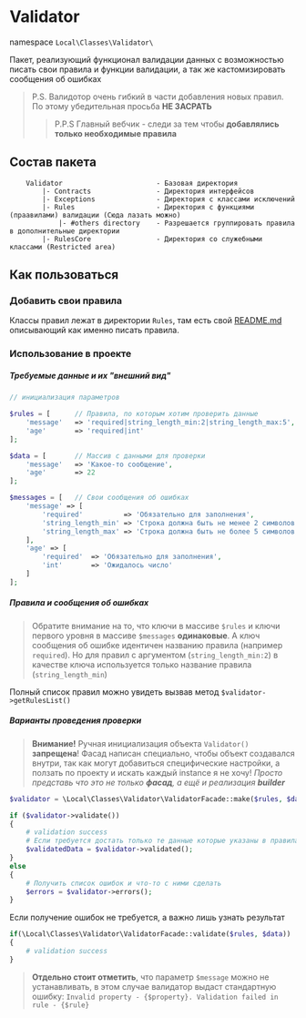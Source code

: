 # Validator
namespace `Local\Classes\Validator\`

Пакет, реализующий функционал валидации данных с возможностью писать свои 
правила и функции валидации, а так же кастомизировать сообщения об ошибках

> P.S. Валидотор очень гибкий в части добавления новых правил. По этому убедительная просьба **НЕ ЗАСРАТЬ**
>> P.P.S    Главный вебчик - следи за тем чтобы **добавлялись только необходимые правила**

## Состав пакета
```
    Validator                       - Базовая директория
        |- Contracts                - Директория интерфейсов
        |- Exceptions               - Директория с классами исключений
        |- Rules                    - Директория с функциями (праавилами) валидации (Сюда лазать можно)
            |- #others directory    - Разрешается группировать правила в дополнительные директории
        |- RulesCore                - Директория со служебными классами (Restricted area)
```

## Как пользоваться

### Добавить свои правила

Классы правил лежат в директории `Rules`, там есть свой [README.md](Rules/README.md) описывающий как именно писать 
правила.

### Использование в проекте

##### Требуемые данные и их "внешний вид"
```php
// инициализация параметров

$rules = [      // Правила, по которым хотим проверить данные
    'message'   => 'required|string_length_min:2|string_length_max:5',
    'age'       => 'required|int'
];

$data = [       // Массив с данными для проверки
    'message'	=> 'Какое-то сообщение',
    'age'       => 22
];

$messages = [   // Свои сообщения об ошибках
    'message' => [
        'required'          => 'Обязательно для заполнения',
        'string_length_min' => 'Строка должна быть не менее 2 символов',
        'string_length_max' => 'Строка должна быть не более 5 символов',
    ],
    'age' => [
        'required'  => 'Обязательно для заполнения',
        'int'       => 'Ожидалось число'
    ]
];
```

##### Правила и сообщения об ошибках

> Обратите внимание на то, что ключи в массиве `$rules` и ключи первого уровня в массиве `$messages` **одинаковые**.
> А ключ сообщения об ошибке идентичен названию правила (например `required`). Но для правил с аргументом 
> (`string_length_min:2`) в качестве ключа используется только название правила (`string_length_min`)

Полный список правил можно увидеть вызвав метод ```$validator->getRulesList()```

##### Варианты проведения проверки

> **Внимание!** Ручная инициализация объекта `Validator()` **запрещена**! Фасад написан специально, чтобы объект 
> создавался внутри, так как могут добавиться специфические настройки, а ползать по проекту и искать каждый instance 
> я не хочу! _Просто представь что это не только **фасад**, а ещё и реализация **builder**_

```php
$validator = \Local\Classes\Validator\ValidatorFacade::make($rules, $data, $messages);

if ($validator->validate())
{
    # validation success
    # Если требуется достать только те данные которые указаны в правилах валидации
    $validatedData = $validator->validated();
} 
else
{
    # Получить список ошибок и что-то с ними сделать
    $errors = $validator->errors();
}

```

Если получение ошибок не требуется, а важно лишь узнать результат
```php
if(\Local\Classes\Validator\ValidatorFacade::validate($rules, $data))
{
    # validation success
}
```

>**Отдельно стоит отметить**, что параметр `$message` можно не устанавливать, в этом случае валидатор выдаст 
> стандартную ошибку: `Invalid property - {$property}. Validation failed in rule - {$rule}`

